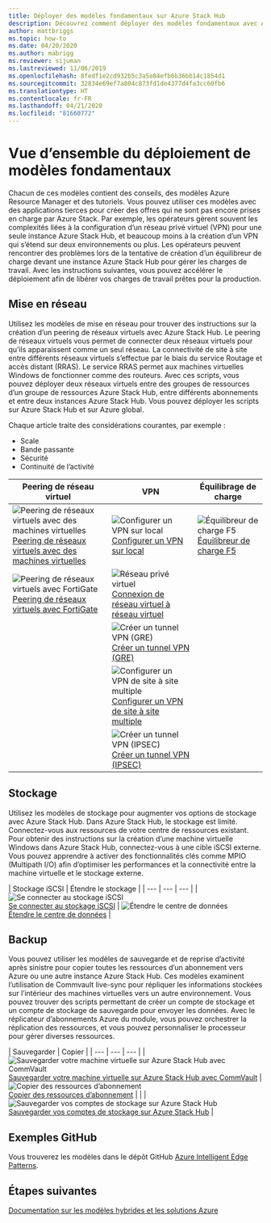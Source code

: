 ```yaml
---
title: Déployer des modèles fondamentaux sur Azure Stack Hub
description: Découvrez comment déployer des modèles fondamentaux avec Azure Stack Hub.
author: mattbriggs
ms.topic: how-to
ms.date: 04/20/2020
ms.author: mabrigg
ms.reviewer: sijuman
ms.lastreviewed: 11/06/2019
ms.openlocfilehash: 8fedf1e2cd932b5c3a5e84efb6b36bb14c1854d1
ms.sourcegitcommit: 32834e69ef7a804c873fd1de4377d4fa3cc60fb6
ms.translationtype: HT
ms.contentlocale: fr-FR
ms.lasthandoff: 04/21/2020
ms.locfileid: "81660772"
---
```

# <a name="deploy-foundational-patterns-overview"></a>Vue d’ensemble du déploiement de modèles fondamentaux


Chacun de ces modèles contient des conseils, des modèles Azure Resource Manager et des tutoriels. Vous pouvez utiliser ces modèles avec des applications tierces pour créer des offres qui ne sont pas encore prises en charge par Azure Stack. Par exemple, les opérateurs gèrent souvent les complexités liées à la configuration d’un réseau privé virtuel (VPN) pour une seule instance Azure Stack Hub, et beaucoup moins à la création d’un VPN qui s’étend sur deux environnements ou plus. Les opérateurs peuvent rencontrer des problèmes lors de la tentative de création d’un équilibreur de charge devant une instance Azure Stack Hub pour gérer les charges de travail. Avec les instructions suivantes, vous pouvez accélérer le déploiement afin de libérer vos charges de travail prêtes pour la production.

## <a name="networking"></a>Mise en réseau

Utilisez les modèles de mise en réseau pour trouver des instructions sur la création d’un peering de réseaux virtuels avec Azure Stack Hub. Le peering de réseaux virtuels vous permet de connecter deux réseaux virtuels pour qu’ils apparaissent comme un seul réseau. La connectivité de site à site entre différents réseaux virtuels s’effectue par le biais du service Routage et accès distant (RRAS). Le service RRAS permet aux machines virtuelles Windows de fonctionner comme des routeurs. Avec ces scripts, vous pouvez déployer deux réseaux virtuels entre des groupes de ressources d’un groupe de ressources Azure Stack Hub, entre différents abonnements et entre deux instances Azure Stack Hub. Vous pouvez déployer les scripts sur Azure Stack Hub et sur Azure global. 

Chaque article traite des considérations courantes, par exemple : 
- Scale
- Bande passante
- Sécurité
- Continuité de l’activité

|  Peering de réseau virtuel  |  VPN  |  Équilibrage de charge  |
| --- | --- | --- |
| ![Peering de réseaux virtuels avec des machines virtuelles](media/deploy-foundational-patterns/icon-networking-61-virtual-networks.svg)<br>[Peering de réseaux virtuels avec des machines virtuelles](azure-stack-network-howto-vnet-peering.md) | ![Configurer un VPN sur local](media/deploy-foundational-patterns/icon-networking-63-virtual-network-gateways.svg)<br>[Configurer un VPN sur local](azure-stack-network-howto-vnet-to-onprem.md) | ![Équilibreur de charge F5](media/deploy-foundational-patterns/icon-networking-62-load-balancers.svg)<br>[Équilibreur de charge F5](network-howto-f5.md) |
| ![Peering de réseaux virtuels avec FortiGate](media/deploy-foundational-patterns/icon-networking-61-virtual-networks.svg)<br>[Peering de réseaux virtuels avec FortiGate](azure-stack-network-howto-vnet-to-vnet.md) | ![Réseau privé virtuel](media/deploy-foundational-patterns/icon-networking-63-virtual-network-gateways.svg)<br>[Connexion de réseau virtuel à réseau virtuel](azure-stack-network-howto-vnet-to-vnet-stacks.md) |  |
|  | ![Créer un tunnel VPN (GRE)](media/deploy-foundational-patterns/icon-networking-63-virtual-network-gateways.svg)<br>[Créer un tunnel VPN (GRE)](network-howto-vpn-tunnel-gre.md) | |
|  | ![Configurer un VPN de site à site multiple](media/deploy-foundational-patterns/icon-networking-63-virtual-network-gateways.svg)<br>[Configurer un VPN de site à site multiple](network-howto-vpn-tunnel.md) | |
|  | ![Créer un tunnel VPN (IPSEC)](media/deploy-foundational-patterns/icon-networking-63-virtual-network-gateways.svg)<br>[Créer un tunnel VPN (IPSEC)](network-howto-vpn-tunnel-ipsec.md)| |


## <a name="storage"></a>Stockage

Utilisez les modèles de stockage pour augmenter vos options de stockage avec Azure Stack Hub. Dans Azure Stack Hub, le stockage est limité. Connectez-vous aux ressources de votre centre de ressources existant. Pour obtenir des instructions sur la création d’une machine virtuelle Windows dans Azure Stack Hub, connectez-vous à une cible iSCSI externe. Vous pouvez apprendre à activer des fonctionnalités clés comme MPIO (Multipath I/O) afin d’optimiser les performances et la connectivité entre la machine virtuelle et le stockage externe.

| Stockage iSCSI | Étendre le stockage |
| --- | --- | --- |
| ![Se connecter au stockage iSCSI](media/deploy-foundational-patterns/icon-storage-87-storage-accounts-classic.svg)<br>[Se connecter au stockage iSCSI](azure-stack-network-howto-iscsi-storage.md) | ![Étendre le centre de données](media/deploy-foundational-patterns/icon-storage-88-recovery-services-vaults.svg)<br>[Étendre le centre de données](azure-stack-network-howto-extend-datacenter.md) |

## <a name="backup"></a>Backup

Vous pouvez utiliser les modèles de sauvegarde et de reprise d’activité après sinistre pour copier toutes les ressources d’un abonnement vers Azure ou une autre instance Azure Stack Hub. Ces modèles examinent l’utilisation de Commvault live-sync pour répliquer les informations stockées sur l’intérieur des machines virtuelles vers un autre environnement. Vous pouvez trouver des scripts permettant de créer un compte de stockage et un compte de stockage de sauvegarde pour envoyer les données. Avec le réplicateur d’abonnements Azure du module, vous pouvez orchestrer la réplication des ressources, et vous pouvez personnaliser le processeur pour gérer diverses ressources. 



|  Sauvegarder  |  Copier  |
| --- | --- | --- |
| ![Sauvegarder votre machine virtuelle sur Azure Stack Hub avec CommVault](media/deploy-foundational-patterns/icon-storage-100-import-export-jobs.svg)<br>[Sauvegarder votre machine virtuelle sur Azure Stack Hub avec CommVault](azure-stack-network-howto-backup-commvault.md) | ![Copier des ressources d’abonnement](media/deploy-foundational-patterns/icon-storage-94-data-box.svg)<br>[Copier des ressources d’abonnement](azure-stack-network-howto-backup-replicator.md) |
|  | ![Sauvegarder vos comptes de stockage sur Azure Stack Hub](media/deploy-foundational-patterns/icon-storage-93-storage-sync-services.svg)<br>[Sauvegarder vos comptes de stockage sur Azure Stack Hub](azure-stack-network-howto-backup-storage.md)  |

## <a name="github-samples"></a>Exemples GitHub

Vous trouverez les modèles dans le dépôt GitHub [Azure Intelligent Edge Patterns](https://github.com/Azure-Samples/azure-intelligent-edge-patterns).

## <a name="next-steps"></a>Étapes suivantes

[Documentation sur les modèles hybrides et les solutions Azure](https://docs.microsoft.com/azure-stack/hybrid/)
